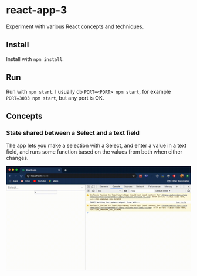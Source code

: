 # react-app-3

Experiment with various React concepts and techniques.

## Install

Install with `npm install`.

## Run

Run with `npm start`. I usually do `PORT=<PORT> npm start`, for example `PORT=3033 npm start`, but any port is OK.

## Concepts

### State shared between a Select and a text field

The app lets you make a selection with a Select, and enter a value in a text field, and runs some function based on the values from both when either changes.

![Demo Select Input State](demo-select-input.gif)
